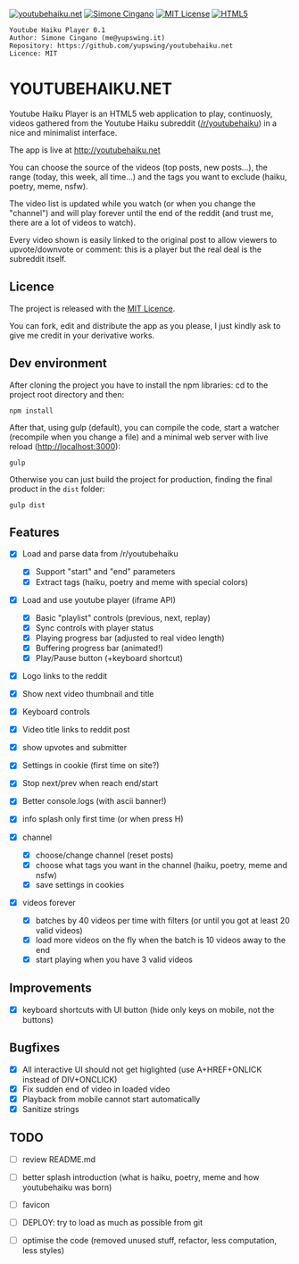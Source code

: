 [![youtubehaiku.net](https://img.shields.io/badge/app-youtubehaiku.net-brightgreen.svg)](#) [![Simone Cingano](https://img.shields.io/badge/author-Simone%20Cingano-red.svg)](mailto:me@yupswing.it) [![MIT License](https://img.shields.io/badge/license-MIT-blue.svg)](LICENSE) [![HTML5](https://img.shields.io/badge/language-HTML5-orange.svg)](https://www.w3.org/TR/html5/)

```
Youtube Haiku Player 0.1
Author: Simone Cingano (me@yupswing.it)
Repository: https://github.com/yupswing/youtubehaiku.net
Licence: MIT
```

# YOUTUBEHAIKU.NET

Youtube Haiku Player is an HTML5 web application to play, continuosly, videos gathered from the Youtube Haiku subreddit ([/r/youtubehaiku](https://www.reddit.com/r/youtubehaiku)) in a nice and minimalist interface.

The app is live at <http://youtubehaiku.net>

You can choose the source of the videos (top posts, new posts...), the range (today, this week, all time...) and the tags you want to exclude (haiku, poetry, meme, nsfw).

The video list is updated while you watch (or when you change the "channel") and will play forever until the end of the reddit (and trust me, there are a lot of videos to watch).

Every video shown is easily linked to the original post to allow viewers to upvote/downvote or comment: this is a player but the real deal is the subreddit itself.

## Licence

The project is released with the [MIT Licence](LICENCE).

You can fork, edit and distribute the app as you please, I just kindly ask to give me credit in your derivative works.

## Dev environment

After cloning the project you have to install the npm libraries: cd to the project root directory and then:

```
npm install
```

After that, using gulp (default), you can compile the code, start a watcher (recompile when you change a file) and a minimal web server with live reload (<http://localhost:3000>):

```
gulp
```

Otherwise you can just build the project for production, finding the final product in the `dist` folder:

```
gulp dist
```

## Features

- [x] Load and parse data from /r/youtubehaiku

  - [x] Support "start" and "end" parameters
  - [x] Extract tags (haiku, poetry and meme with special colors)

- [x] Load and use youtube player (iframe API)

  - [x] Basic "playlist" controls (previous, next, replay)
  - [x] Sync controls with player status
  - [x] Playing progress bar (adjusted to real video length)
  - [x] Buffering progress bar (animated!)
  - [x] Play/Pause button (+keyboard shortcut)

- [x] Logo links to the reddit

- [x] Show next video thumbnail and title
- [x] Keyboard controls
- [x] Video title links to reddit post
- [x] show upvotes and submitter
- [x] Settings in cookie (first time on site?)
- [x] Stop next/prev when reach end/start
- [x] Better console.logs (with ascii banner!)
- [x] info splash only first time (or when press H)
- [x] channel

  - [x] choose/change channel (reset posts)
  - [x] choose what tags you want in the channel (haiku, poetry, meme and nsfw)
  - [x] save settings in cookies

- [x] videos forever

  - [x] batches by 40 videos per time with filters (or until you got at least 20 valid videos)
  - [x] load more videos on the fly when the batch is 10 videos away to the end
  - [x] start playing when you have 3 valid videos
  
## Improvements

- [x] keyboard shortcuts with UI button (hide only keys on mobile, not the buttons)

## Bugfixes

- [x] All interactive UI should not get higlighted (use A+HREF+ONLICK instead of DIV+ONCLICK)
- [x] Fix sudden end of video in loaded video
- [x] Playback from mobile cannot start automatically
- [x] Sanitize strings

## TODO

- [ ] review README.md
- [ ] better splash introduction (what is haiku, poetry, meme and how youtubehaiku was born)

- [ ] favicon

- [ ] DEPLOY: try to load as much as possible from git

- [ ] optimise the code (removed unused stuff, refactor, less computation, less styles)
